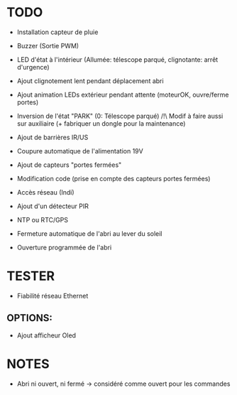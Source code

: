 TODO
====
- Installation capteur de pluie
- Buzzer (Sortie PWM)
- LED d'état à l'intérieur (Allumée: télescope parqué, clignotante: arrêt d'urgence)
- Ajout clignotement lent pendant déplacement abri
- Ajout animation LEDs extérieur pendant attente (moteurOK, ouvre/ferme portes)
- Inversion de l'état "PARK" (0: Télescope parqué) /!\ Modif à faire aussi sur auxiliaire (+ fabriquer un dongle pour la maintenance)
- Ajout de barrières IR/US
- Coupure automatique de l'alimentation 19V

- Ajout de capteurs "portes fermées"
- Modification code (prise en compte des capteurs portes fermées)
- Accès réseau (Indi)
- Ajout d'un détecteur PIR

- NTP ou RTC/GPS
- Fermeture automatique de l'abri au lever du soleil
- Ouverture programmée de l'abri


TESTER
======
- Fiabilité réseau Ethernet

OPTIONS:
--------
- Ajout afficheur Oled

NOTES
=====
- Abri ni ouvert, ni fermé -> considéré comme ouvert pour les commandes
